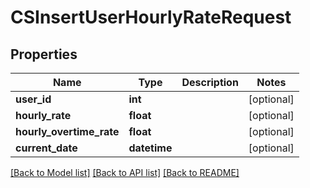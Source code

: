# CSInsertUserHourlyRateRequest

## Properties
Name | Type | Description | Notes
------------ | ------------- | ------------- | -------------
**user_id** | **int** |  | [optional] 
**hourly_rate** | **float** |  | [optional] 
**hourly_overtime_rate** | **float** |  | [optional] 
**current_date** | **datetime** |  | [optional] 

[[Back to Model list]](../README.md#documentation-for-models) [[Back to API list]](../README.md#documentation-for-api-endpoints) [[Back to README]](../README.md)


